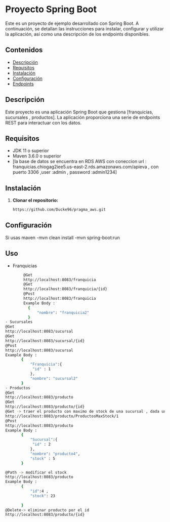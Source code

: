 # Proyecto Spring Boot

Este es un proyecto de ejemplo desarrollado con Spring Boot. A continuación, se detallan las instrucciones para instalar, configurar y utilizar la aplicación, así como una descripción de los endpoints disponibles.

## Contenidos

- [Descripción](#descripción)
- [Requisitos](#requisitos)
- [Instalación](#instalación)
- [Configuración](#configuración)
- [Endpoints](#endpoints)


## Descripción

Este proyecto es una aplicación Spring Boot que gestiona [franquicias, sucursales , productos]. La aplicación proporciona una serie de endpoints REST para interactuar con los datos.

## Requisitos

- JDK 11 o superior
- Maven 3.6.0 o superior
- [la base de datos se encuentra en RDS AWS con coneccion url : franquicias.chiogag2iee5.us-east-2.rds.amazonaws.com/apieva , con puerto 3306 ,user :admin , password :admin1234]

## Instalación

1. **Clonar el repositorio:**

   ```bash
   https://github.com/Ducke96/pragma_aws.git

## Configuración
Si usas maven
-mvn clean install
-mvn spring-boot:run

## Uso
- Franquicias
 ```bash
         @Get
         http://localhost:8083/franquicia
         @Get
         http://localhost:8083/franquicia/{id}
         @Post 
         http://localhost:8083/franquicia
         Example Body : 
           {  
               "nombre": "franquicia2"
           }
- Sucursales
@Get
http://localhost:8083/sucursal
@Get
http://localhost:8083/sucursal/{id}
@Post 
http://localhost:8083/sucursal
Example Body : 
        {  
            "Franquicia":{
             "id" : 1
            },
            "nombre": "sucursal2"
        }
- Productos
@Get
http://localhost:8083/producto
@Get
http://localhost:8083/producto/{id}
@Get -> traer el producto con maximo de stock de una sucursal , dada una franquicia
http://localhost:8083/producto/ProductosMaxStock/1
@Post 
http://localhost:8083/producto
Example Body : 
        {  
            "Sucursal":{
             "id" : 2
            },
            "nombre": "producto4",
            "stock" : 5
        }

@Path -> modificar el stock
http://localhost:8083/producto
Example Body : 
        {  
            "id":4 ,  
            "stock": 23
            
        }
@Delete-> eliminar producto por el id
http://localhost:8083/producto/{id}


